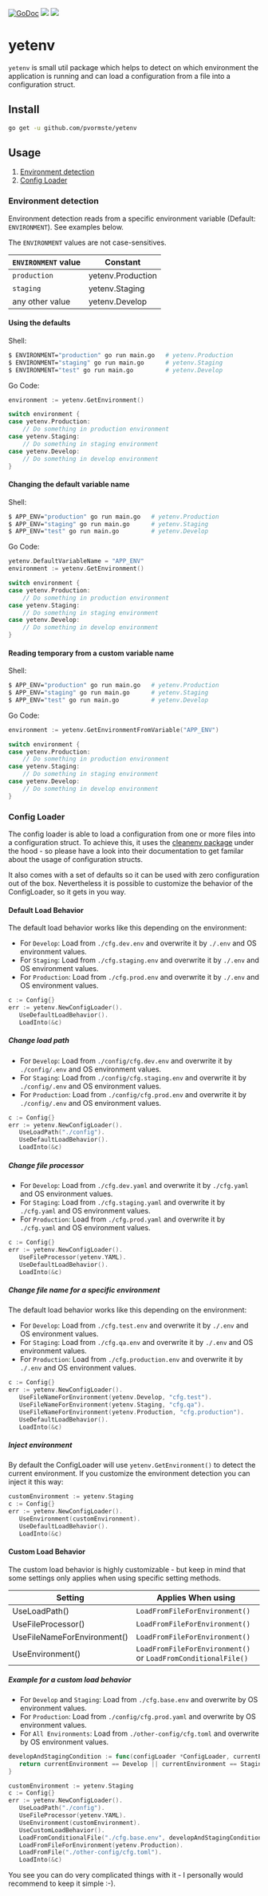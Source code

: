 [![GoDoc](https://godoc.org/github.com/pvormste/yetenv?status.svg)](https://godoc.org/github.com/pvormste/yetenv) ![](https://github.com/pvormste/yetenv/workflows/lint/badge.svg?branch=master) ![](https://github.com/pvormste/yetenv/workflows/tests/badge.svg?branch=master)

# yetenv

`yetenv` is small util package which helps to detect on which environment the application is running and can
load a configuration from a file into a configuration struct. 

## Install

```bash
go get -u github.com/pvormste/yetenv
```

## Usage

1. [Environment detection](https://github.com/pvormste/yetenv#environment-detection)
2. [Config Loader](https://github.com/pvormste/yetenv#config-loader)

### Environment detection

Environment detection reads from a specific environment variable (Default: `ENVIRONMENT`). See examples below.

The `ENVIRONMENT` values are not case-sensitives.

| `ENVIRONMENT` value | Constant |
| ------------------- | -------- |
| `production` | yetenv.Production |
| `staging` | yetenv.Staging |
| any other value | yetenv.Develop |

#### Using the defaults

Shell:
```bash
$ ENVIRONMENT="production" go run main.go   # yetenv.Production
$ ENVIRONMENT="staging" go run main.go      # yetenv.Staging
$ ENVIRONMENT="test" go run main.go         # yetenv.Develop
```

Go Code:
```go
environment := yetenv.GetEnvironment()

switch environment {
case yetenv.Production:
    // Do something in production environment
case yetenv.Staging:
    // Do something in staging environment
case yetenv.Develop:
    // Do something in develop environment
}
```

#### Changing the default variable name

Shell:
```bash
$ APP_ENV="production" go run main.go   # yetenv.Production
$ APP_ENV="staging" go run main.go      # yetenv.Staging
$ APP_ENV="test" go run main.go         # yetenv.Develop
```

Go Code:
```go
yetenv.DefaultVariableName = "APP_ENV"
environment := yetenv.GetEnvironment()

switch environment {
case yetenv.Production:
    // Do something in production environment
case yetenv.Staging:
    // Do something in staging environment
case yetenv.Develop:
    // Do something in develop environment
}
```

#### Reading temporary from a custom variable name

Shell:
```bash
$ APP_ENV="production" go run main.go   # yetenv.Production
$ APP_ENV="staging" go run main.go      # yetenv.Staging
$ APP_ENV="test" go run main.go         # yetenv.Develop
```

Go Code:
```go
environment := yetenv.GetEnvironmentFromVariable("APP_ENV")

switch environment {
case yetenv.Production:
    // Do something in production environment
case yetenv.Staging:
    // Do something in staging environment
case yetenv.Develop:
    // Do something in develop environment
}
```

### Config Loader
The config loader is able to load a configuration from one or more files into a configuration struct. To achieve this, 
it uses the [cleanenv package](https://github.com/ilyakaznacheev/cleanenv) under the hood - so please have a look into their
documentation to get familar about the usage of configuration structs.

It also comes with a set of defaults so it can be used with zero configuration out of the box. Nevertheless it is possible to
customize the behavior of the ConfigLoader, so it gets in you way.

#### Default Load Behavior
The default load behavior works like this depending on the environment:
 - For `Develop`: Load from `./cfg.dev.env` and overwrite it by `./.env` and OS environment values.
 - For `Staging`: Load from `./cfg.staging.env` and overwrite it by `./.env` and OS environment values.
 - For `Production`: Load from `./cfg.prod.env` and overwrite it by `./.env` and OS environment values.
 
 ```go
c := Config{}
err := yetenv.NewConfigLoader().
    UseDefaultLoadBehavior().
    LoadInto(&c)
```

##### Change load path
 - For `Develop`: Load from `./config/cfg.dev.env` and overwrite it by `./config/.env` and OS environment values.
 - For `Staging`: Load from `./config/cfg.staging.env` and overwrite it by `./config/.env` and OS environment values.
 - For `Production`: Load from `./config/cfg.prod.env` and overwrite it by `./config/.env` and OS environment values.
 
 ```go
c := Config{}
err := yetenv.NewConfigLoader().
    UseLoadPath("./config").
    UseDefaultLoadBehavior().
    LoadInto(&c)
```

##### Change file processor
 - For `Develop`: Load from `./cfg.dev.yaml` and overwrite it by `./cfg.yaml` and OS environment values.
 - For `Staging`: Load from `./cfg.staging.yaml` and overwrite it by `./cfg.yaml` and OS environment values.
 - For `Production`: Load from `./cfg.prod.yaml` and overwrite it by `./cfg.yaml` and OS environment values.
 
 ```go
c := Config{}
err := yetenv.NewConfigLoader().
    UseFileProcessor(yetenv.YAML).
    UseDefaultLoadBehavior().
    LoadInto(&c)
```

##### Change file name for a specific environment
The default load behavior works like this depending on the environment:
 - For `Develop`: Load from `./cfg.test.env` and overwrite it by `./.env` and OS environment values.
 - For `Staging`: Load from `./cfg.qa.env` and overwrite it by `./.env` and OS environment values.
 - For `Production`: Load from `./cfg.production.env` and overwrite it by `./.env` and OS environment values.
 
 ```go
c := Config{}
err := yetenv.NewConfigLoader().
    UseFileNameForEnvironment(yetenv.Develop, "cfg.test").
    UseFileNameForEnvironment(yetenv.Staging, "cfg.qa").
    UseFileNameForEnvironment(yetenv.Production, "cfg.production").
    UseDefaultLoadBehavior().
    LoadInto(&c)
```

##### Inject environment
By default the ConfigLoader will use `yetenv.GetEnvironment()` to detect the current environment. If you customize the 
environment detection you can inject it this way:

 ```go
customEnvironment := yetenv.Staging
c := Config{}
err := yetenv.NewConfigLoader().
    UseEnvironment(customEnvironment).
    UseDefaultLoadBehavior().
    LoadInto(&c)
```

#### Custom Load Behavior
The custom load behavior is highly customizable - but keep in mind that some settings only applies when using specific
setting methods.

| Setting | Applies When using | 
| ------- | ------------------ |
| UseLoadPath() | `LoadFromFileForEnvironment()` |
| UseFileProcessor() | `LoadFromFileForEnvironment()` |
| UseFileNameForEnvironment() | `LoadFromFileForEnvironment()` |
| UseEnvironment() | `LoadFromFileForEnvironment()` or `LoadFromConditionalFile()` |

##### Example for a custom load behavior
 - For `Develop` and `Staging`: Load from `./cfg.base.env` and overwrite by OS environment values.
 - For `Production`: Load from `./config/cfg.prod.yaml` and overwrite by OS environment values.
 - For `All Environments`: Load from `./other-config/cfg.toml` and  overwrite by OS environment values.

 ```go
developAndStagingCondition := func(configLoader *ConfigLoader, currentEnvironment Environment) bool {
    return currentEnvironment == Develop || currentEnvironment == Staging
}

customEnvironment := yetenv.Staging
c := Config{}
err := yetenv.NewConfigLoader().
    UseLoadPath("./config").
    UseFileProcessor(yetenv.YAML).
    UseEnvironment(customEnvironment).
    UseCustomLoadBehavior().
    LoadFromConditionalFile("./cfg.base.env", developAndStagingCondition).
    LoadFromFileForEnvironment(yetenv.Production).
    LoadFromFile("./other-config/cfg.toml").
    LoadInto(&c)
```

You see you can do very complicated things with it - I personally would recommend to keep it simple :-).